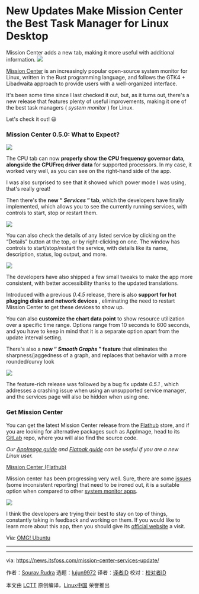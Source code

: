 [#]: subject: "New Updates Make Mission Center the Best Task Manager for Linux Desktop"
[#]: via: "https://news.itsfoss.com/mission-center-services-update/"
[#]: author: "Sourav Rudra https://news.itsfoss.com/author/sourav/"
[#]: collector: "lujun9972/lctt-scripts-1705972010"
[#]: translator: " "
[#]: reviewer: " "
[#]: publisher: " "
[#]: url: " "

New Updates Make Mission Center the Best Task Manager for Linux Desktop
======
Mission Center adds a new tab, making it more useful with additional
information.
[![][1]][2]

[Mission Center][3] is an increasingly popular open-source system monitor for Linux, written in the Rust programming language, and follows the GTK4 + Libadwaita approach to provide users with a well-organized interface.

It's been some time since I last checked it out, but, as it turns out, there's a new release that features plenty of useful improvements, making it one of the best task managers ( _system monitor_ ) for Linux.

Let's check it out! 😃

### Mission Center 0.5.0: What to Expect?

![][4]

The CPU tab can now **properly show the CPU frequency governor data, alongside the CPUFreq driver data** for supported processors. In my case, it worked very well, as you can see on the right-hand side of the app.

I was also surprised to see that it showed which power mode I was using, that's really great!

Then there's the **new “ _Services_ ” tab**, which the developers have finally implemented, which allows you to see the currently running services, with controls to start, stop or restart them.

![][5]

You can also check the details of any listed service by clicking on the “Details” button at the top, or by right-clicking on one. The window has controls to start/stop/restart the service, with details like its name, description, status, log output, and more.

![][6]

The developers have also shipped a few small tweaks to make the app more consistent, with better accessibility thanks to the updated translations.

Introduced with a previous _0.4.5_ release, there is also **support for hot plugging disks and network devices** , eliminating the need to restart Mission Center to get these devices to show up.

You can also **customize the chart data point** to show resource utilization over a specific time range. Options range from 10 seconds to 600 seconds, and you have to keep in mind that it is a separate option apart from the update interval setting.

There's also a **new “ _Smooth Graphs_ ” feature** that eliminates the sharpness/jaggedness of a graph, and replaces that behavior with a more rounded/curvy look

![][7]

The feature-rich release was followed by a bug fix update _0.5.1_ , which addresses a crashing issue when using an unsupported service manager, and the services page will also be hidden when using one.

### Get Mission Center

You can get the latest Mission Center release from the [Flathub][8] store, and if you are looking for alternative packages such as AppImage, head to its [GitLab][9] repo, where you will also find the source code.

_Our_ [_AppImage guide_][10] _and_ [_Flatpak guide_][11] _can be useful if you are a new Linux user._

[Mission Center (Flathub)][8]

Mission center has been progressing very well. Sure, there are some [issues][12] (some inconsistent reporting) that need to be ironed out, it is a suitable option when compared to other [system monitor apps][13].

![][14]

I think the developers are trying their best to stay on top of things, constantly taking in feedback and working on them. If you would like to learn more about this app, then you should give its [official website][15] a visit.

Via: [OMG! Ubuntu][16]

* * *

--------------------------------------------------------------------------------

via: https://news.itsfoss.com/mission-center-services-update/

作者：[Sourav Rudra][a]
选题：[lujun9972][b]
译者：[译者ID](https://github.com/译者ID)
校对：[校对者ID](https://github.com/校对者ID)

本文由 [LCTT](https://github.com/LCTT/TranslateProject) 原创编译，[Linux中国](https://linux.cn/) 荣誉推出

[a]: https://news.itsfoss.com/author/sourav/
[b]: https://github.com/lujun9972
[1]: https://news.itsfoss.com/assets/images/pikapods.jpg
[2]: https://www.pikapods.com/?utm_campaign=banner-2024-05&utm_source=itsfoss
[3]: https://news.itsfoss.com/mission-center/
[4]: https://news.itsfoss.com/content/images/2024/06/Mission_Center_0.5.1_a.png
[5]: https://news.itsfoss.com/content/images/2024/06/Mission_Center_0.5.1_b.png
[6]: https://news.itsfoss.com/content/images/2024/06/Mission_Center_0.5.1_c.png
[7]: https://news.itsfoss.com/content/images/2024/06/Mission_Center_0.5.1_d.png
[8]: https://flathub.org/apps/io.missioncenter.MissionCenter
[9]: https://gitlab.com/mission-center-devs/mission-center/-/releases
[10]: https://itsfoss.com/use-appimage-linux/
[11]: https://itsfoss.com/flatpak-guide/
[12]: https://gitlab.com/mission-center-devs/mission-center/-/issues/
[13]: https://itsfoss.com/linux-system-monitoring-tools/
[14]: https://itsfoss.com/content/images/size/w256h256/2022/12/android-chrome-192x192.png
[15]: https://missioncenter.io/
[16]: https://www.omgubuntu.co.uk/2024/06/mission-center-system-monitor-new-features
